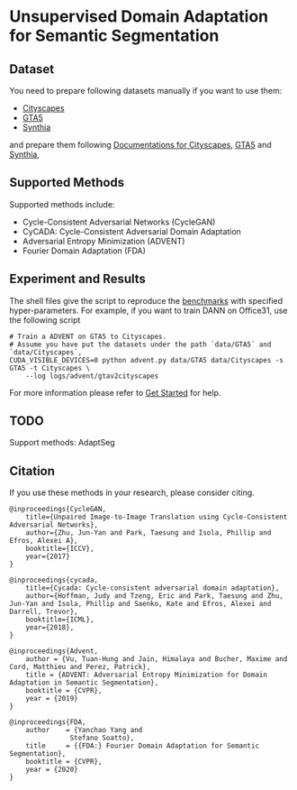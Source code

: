 # Unsupervised Domain Adaptation for Semantic Segmentation

## Dataset

You need to prepare following datasets manually if you want to use them:
- [Cityscapes](https://www.cityscapes-dataset.com/)
- [GTA5](https://download.visinf.tu-darmstadt.de/data/from_games/)
- [Synthia](https://synthia-dataset.net/)

and prepare them following [Documentations for Cityscapes](/common/vision/datasets/segmentation/cityscapes.py), [GTA5](/common/vision/datasets/segmentation/gta5.py) and [Synthia](/common/vision/datasets/segmentation/synthia.py), 

## Supported Methods

Supported methods include:

- Cycle-Consistent Adversarial Networks (CycleGAN)
- CyCADA: Cycle-Consistent Adversarial Domain Adaptation
- Adversarial Entropy Minimization (ADVENT)
- Fourier Domain Adaptation (FDA)

## Experiment and Results

The shell files give the script to reproduce the [benchmarks](/docs/dalib/benchmarks/semantic_segmentation.rst) with specified hyper-parameters.
For example, if you want to train DANN on Office31, use the following script

```shell script
# Train a ADVENT on GTA5 to Cityscapes.
# Assume you have put the datasets under the path `data/GTA5` and `data/Cityscapes`, 
CUDA_VISIBLE_DEVICES=0 python advent.py data/GTA5 data/Cityscapes -s GTA5 -t Cityscapes \
    --log logs/advent/gtav2cityscapes
```

For more information please refer to [Get Started](/docs/get_started/quickstart.rst) for help.

## TODO
Support methods: AdaptSeg

## Citation
If you use these methods in your research, please consider citing.

```
@inproceedings{CycleGAN,
    title={Unpaired Image-to-Image Translation using Cycle-Consistent Adversarial Networks},
    author={Zhu, Jun-Yan and Park, Taesung and Isola, Phillip and Efros, Alexei A},
    booktitle={ICCV},
    year={2017}
}

@inproceedings{cycada,
    title={Cycada: Cycle-consistent adversarial domain adaptation},
    author={Hoffman, Judy and Tzeng, Eric and Park, Taesung and Zhu, Jun-Yan and Isola, Phillip and Saenko, Kate and Efros, Alexei and Darrell, Trevor},
    booktitle={ICML},
    year={2018},
}

@inproceedings{Advent,
    author = {Vu, Tuan-Hung and Jain, Himalaya and Bucher, Maxime and Cord, Matthieu and Perez, Patrick},
    title = {ADVENT: Adversarial Entropy Minimization for Domain Adaptation in Semantic Segmentation},
    booktitle = {CVPR},
    year = {2019}
}

@inproceedings{FDA,
    author    = {Yanchao Yang and
               Stefano Soatto},
    title     = {{FDA:} Fourier Domain Adaptation for Semantic Segmentation},
    booktitle = {CVPR},
    year = {2020}
}
```
